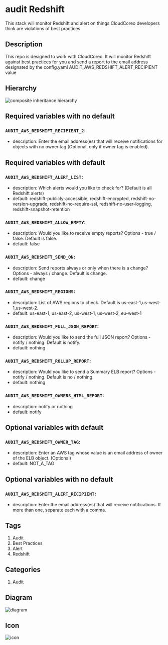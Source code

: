 audit Redshift
============================
This stack will monitor Redshift and alert on things CloudCoreo developers think are violations of best practices


## Description
This repo is designed to work with CloudCoreo. It will monitor Redshift against best practices for you and send a report to the email address designated by the config.yaml AUDIT&#95;AWS&#95;REDSHIFT&#95;ALERT&#95;RECIPIENT value


## Hierarchy
![composite inheritance hierarchy](https://raw.githubusercontent.com/CloudCoreo/audit-aws-redshift/master/images/hierarchy.png "composite inheritance hierarchy")



## Required variables with no default

### `AUDIT_AWS_REDSHIFT_RECIPIENT_2`:
  * description: Enter the email address(es) that will receive notifications for objects with no owner tag (Optional, only if owner tag is enabled).


## Required variables with default

### `AUDIT_AWS_REDSHIFT_ALERT_LIST`:
  * description: Which alerts would you like to check for? (Default is all Redshift alerts)
  * default: redshift-publicly-accessible, redshift-encrypted, redshift-no-version-upgrade, redshift-no-require-ssl, redshift-no-user-logging, redshift-snapshot-retention

### `AUDIT_AWS_REDSHIFT_ALLOW_EMPTY`:
  * description: Would you like to receive empty reports? Options - true / false. Default is false.
  * default: false

### `AUDIT_AWS_REDSHIFT_SEND_ON`:
  * description: Send reports always or only when there is a change? Options - always / change. Default is change.
  * default: change

### `AUDIT_AWS_REDSHIFT_REGIONS`:
  * description: List of AWS regions to check. Default is us-east-1,us-west-1,us-west-2.
  * default: us-east-1, us-east-2, us-west-1, us-west-2, eu-west-1

### `AUDIT_AWS_REDSHIFT_FULL_JSON_REPORT`:
  * description: Would you like to send the full JSON report? Options - notify / nothing. Default is notify.
  * default: nothing

### `AUDIT_AWS_REDSHIFT_ROLLUP_REPORT`:
  * description: Would you like to send a Summary ELB report? Options - notify / nothing. Default is no / nothing.
  * default: nothing

### `AUDIT_AWS_REDSHIFT_OWNERS_HTML_REPORT`:
  * description: notify or nothing
  * default: notify


## Optional variables with default

### `AUDIT_AWS_REDSHIFT_OWNER_TAG`:
  * description: Enter an AWS tag whose value is an email address of owner of the ELB object. (Optional)
  * default: NOT_A_TAG


## Optional variables with no default

### `AUDIT_AWS_REDSHIFT_ALERT_RECIPIENT`:
  * description: Enter the email address(es) that will receive notifications. If more than one, separate each with a comma.

## Tags
1. Audit
1. Best Practices
1. Alert
1. Redshift

## Categories
1. Audit



## Diagram
![diagram](https://raw.githubusercontent.com/CloudCoreo/audit-aws-redshift/master/images/diagram.png "diagram")


## Icon
![icon](https://raw.githubusercontent.com/CloudCoreo/audit-aws-redshift/master/images/icon.png "icon")

